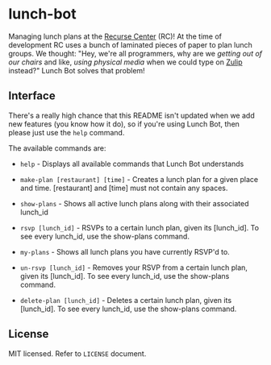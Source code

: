 # lunch-bot

Managing lunch plans at the [Recurse Center](https://recurse.com) (RC)! At the time of development RC uses a bunch of laminated pieces of paper to plan lunch groups. We thought: "Hey, we're all programmers, why are we _getting out of our chairs_ and like, _using physical media_ when we could type on [Zulip](https://zulip.com/) instead?" Lunch Bot solves that problem!

## Interface

There's a really high chance that this README isn't updated when we add new features (you know how it do), so if you're using Lunch Bot, then please just use the `help` command.

The available commands are:

* `help` - Displays all available commands that Lunch Bot understands

* `make-plan [restaurant] [time]` - Creates a lunch plan for a given place and time. [restaurant] and [time] must not contain any spaces.

*  `show-plans` -  Shows all active lunch plans along with their associated lunch_id

* `rsvp [lunch_id]` - RSVPs to a certain lunch plan, given its [lunch_id]. To see every lunch_id, use the show-plans command.

* `my-plans` - Shows all lunch plans you have currently RSVP'd to.

* `un-rsvp [lunch_id]` - Removes your RSVP from a certain lunch plan, given its [lunch_id]. To see every lunch_id, use the show-plans command.

* `delete-plan [lunch_id]` - Deletes a certain lunch plan, given its [lunch_id]. To see every lunch_id, use the show-plans command.

## License

MIT licensed. Refer to `LICENSE` document.
